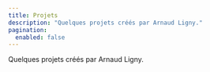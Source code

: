 ```yaml
---
title: Projets
description: "Quelques projets créés par Arnaud Ligny."
pagination:
  enabled: false
---
```

Quelques projets créés par Arnaud Ligny.
